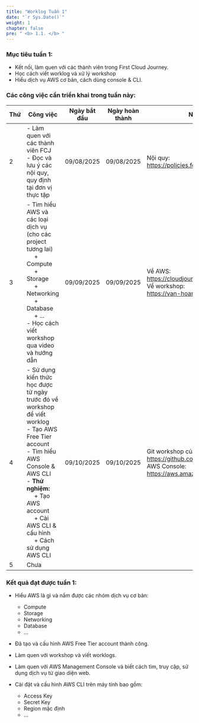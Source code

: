 ```yaml
---
title: "Worklog Tuần 1"
date: "`r Sys.Date()`"
weight: 1
chapter: false
pre: " <b> 1.1. </b> "
---
```




### Mục tiêu tuần 1:

* Kết nối, làm quen với các thành viên trong First Cloud Journey.
* Học cách viết worklog và xử lý workshop
* Hiểu dịch vụ AWS cơ bản, cách dùng console & CLI.

### Các công việc cần triển khai trong tuần này:
| Thứ | Công việc                                                                                                                                                                                                                                                                   | Ngày bắt đầu | Ngày hoàn thành | Nguồn tài liệu                                                                                                             |
| --- |-----------------------------------------------------------------------------------------------------------------------------------------------------------------------------------------------------------------------------------------------------------------------------| ------------ | --------------- |----------------------------------------------------------------------------------------------------------------------------|
| 2   | - Làm quen với các thành viên FCJ <br> - Đọc và lưu ý các nội quy, quy định tại đơn vị thực tập                                                                                                                                                                             | 09/08/2025   | 09/08/2025      | Nội quy: <br> <https://policies.fcjuni.com/>                                                                               |
| 3   | - Tìm hiểu AWS và các loại dịch vụ (cho các project tương lai) <br>&emsp; + Compute <br>&emsp; + Storage <br>&emsp; + Networking <br>&emsp; + Database <br>&emsp; + ... <br> - Học cách viết workshop qua video và hướng dẫn <br>                                           | 09/09/2025   | 09/09/2025      | Về AWS: <br> <https://cloudjourney.awsstudygroup.com/> <br> Về workshop: <br> <https://van-hoang-kha.github.io/vi/>        |
| 4   | - Sử dụng kiến thức học được từ ngày trước đó về workshop để viết worklog <br> - Tạo AWS Free Tier account <br> - Tìm hiểu AWS Console & AWS CLI <br> - **Thử nghiệm:** <br>&emsp; + Tạo AWS account <br>&emsp; + Cài AWS CLI & cấu hình <br> &emsp; + Cách sử dụng AWS CLI | 09/10/2025   | 09/10/2025      | Git workshop của tôi: <br> <https://github.com/isntbim/internship_report> <br> AWS Console: <br> <https://aws.amazon.com/> |
| 5   | Chưa                                                                                                                                                                                                                                                                        
<!---
| 5   | - Tìm hiểu EC2 cơ bản: <br>&emsp; + Instance types <br>&emsp; + AMI <br>&emsp; + EBS <br>&emsp; + ... <br> - Các cách remote SSH vào EC2 <br> - Tìm hiểu Elastic IP   <br>                            | 14/08/2025   | 15/08/2025      | <https://cloudjourney.awsstudygroup.com/> |
| 6   | - **Thực hành:** <br>&emsp; + Tạo EC2 instance <br>&emsp; + Kết nối SSH <br>&emsp; + Gắn EBS volume                                                                                                   | 15/08/2025   | 15/08/2025      | <https://cloudjourney.awsstudygroup.com/> |
-->

### Kết quả đạt được tuần 1:

* Hiểu AWS là gì và nắm được các nhóm dịch vụ cơ bản: 
  * Compute
  * Storage
  * Networking 
  * Database
  * ...

* Đã tạo và cấu hình AWS Free Tier account thành công.

* Làm quen với workshop và viết worklogs.

* Làm quen với AWS Management Console và biết cách tìm, truy cập, sử dụng dịch vụ từ giao diện web.

* Cài đặt và cấu hình AWS CLI trên máy tính bao gồm:
  * Access Key
  * Secret Key
  * Region mặc định
  * ...
<!---
* Sử dụng AWS CLI để thực hiện các thao tác cơ bản như:

  * Kiểm tra thông tin tài khoản & cấu hình
  * Lấy danh sách region
  * Xem dịch vụ EC2
  * Tạo và quản lý key pair
  * Kiểm tra thông tin dịch vụ đang chạy
  * ...

* Có khả năng kết nối giữa giao diện web và CLI để quản lý tài nguyên AWS song song.
* ...
-->